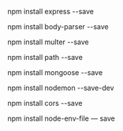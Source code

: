 npm install express --save

npm install body-parser --save

npm install multer --save

npm install path --save

npm install mongoose --save

npm install nodemon --save-dev

npm install cors --save

npm install node-env-file — save
